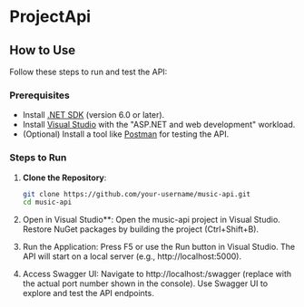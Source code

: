 # ProjectApi

## How to Use

Follow these steps to run and test the API:

### Prerequisites
- Install [.NET SDK](https://dotnet.microsoft.com/download) (version 6.0 or later).
- Install [Visual Studio](https://visualstudio.microsoft.com/) with the "ASP.NET and web development" workload.
- (Optional) Install a tool like [Postman](https://www.postman.com/) for testing the API.

### Steps to Run
1. **Clone the Repository**:
   ```bash
   git clone https://github.com/your-username/music-api.git
   cd music-api

2. Open in Visual Studio**:
   Open the music-api project in Visual Studio.
   Restore NuGet packages by building the project (Ctrl+Shift+B).

3. Run the Application:
   Press F5 or use the Run button in Visual Studio.
   The API will start on a local server (e.g., http://localhost:5000).

3. Access Swagger UI:
   Navigate to http://localhost:<port>/swagger (replace <port> with the actual port number shown in the console).
   Use Swagger UI to explore and test the API endpoints.

